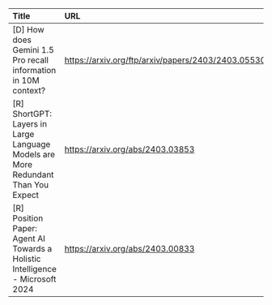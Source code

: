 | Title                                                                            | URL                                                    |   Score | Date                |
|:---------------------------------------------------------------------------------|:-------------------------------------------------------|--------:|:--------------------|
| [D] How does Gemini 1.5 Pro recall information in 10M context?                   | https://arxiv.org/ftp/arxiv/papers/2403/2403.05530.pdf |     148 | 2024-03-11 12:26:01 |
| [R] ShortGPT: Layers in Large Language Models are More Redundant Than You Expect | https://arxiv.org/abs/2403.03853                       |     116 | 2024-03-11 11:41:14 |
| [R] Position Paper: Agent AI Towards a Holistic Intelligence - Microsoft 2024    | https://arxiv.org/abs/2403.00833                       |      28 | 2024-03-11 09:26:07 |